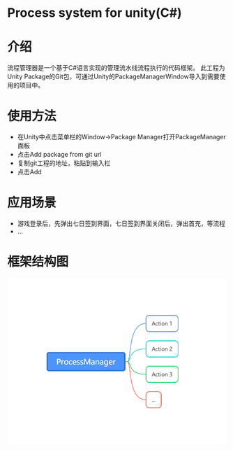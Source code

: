 # Process system for unity(C#)

# 介绍
流程管理器是一个基于C#语言实现的管理流水线流程执行的代码框架。
此工程为Unity Package的Git包，可通过Unity的PackageManagerWindow导入到需要使用的项目中。

# 使用方法
- 在Unity中点击菜单栏的Window->Package Manager打开PackageManager面板
- 点击Add package from git url
- 复制git工程的地址，粘贴到输入栏
- 点击Add

# 应用场景
- 游戏登录后，先弹出七日签到界面，七日签到界面关闭后，弹出首充，等流程
- ...

# 框架结构图
![Frame](/Images/Frame.png)